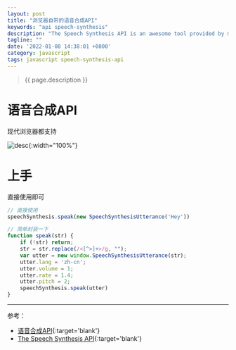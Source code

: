 ```yaml
---
layout: post
title: "浏览器自带的语音合成API"
keywords: "api speech-synthesis"
description: "The Speech Synthesis API is an awesome tool provided by modern browsers."
tagline: ""
date: '2022-01-08 14:38:01 +0800'
category: javascript
tags: javascript speech-synthesis-api
---
```

> {{ page.description }}

# 语音合成API

现代浏览器都支持

![desc](https://flaviocopes.com/speech-synthesis-api/caniuse.png){:width="100%"}

# 上手
直接使用即可
```javascript
// 直接使用
speechSynthesis.speak(new SpeechSynthesisUtterance('Hey'))

// 简单封装一下
function speak(str) {
    if (!str) return;
    str = str.replace(/<[^>]+>/g, "");
    var utter = new window.SpeechSynthesisUtterance(str);
    utter.lang = 'zh-cn';
    utter.volume = 1;
    utter.rate = 1.4;
    utter.pitch = 2;
    speechSynthesis.speak(utter)
}
```

---
参考：
- [语音合成API](https://blog.csdn.net/cuk0051/article/details/108340730){:target='blank'}
- [The Speech Synthesis API](https://flaviocopes.com/speech-synthesis-api/){:target='blank'}
